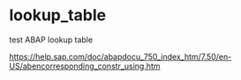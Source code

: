 # lookup_table
test ABAP lookup table

https://help.sap.com/doc/abapdocu_750_index_htm/7.50/en-US/abencorresponding_constr_using.htm
